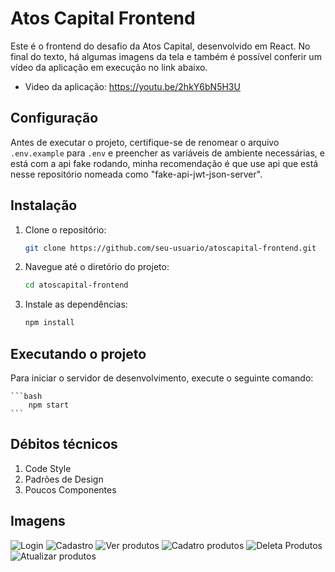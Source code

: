 # Atos Capital Frontend

Este é o frontend do desafio da Atos Capital, desenvolvido em React. No final do texto, há algumas imagens da tela e também é possível conferir um vídeo da aplicação em execução no link abaixo.

 - Video da aplicação: https://youtu.be/2hkY6bN5H3U

## Configuração

Antes de executar o projeto, certifique-se de renomear o arquivo `.env.example` para `.env` e preencher as variáveis de ambiente necessárias, e está com a api fake rodando, minha recomendação é que use api que está nesse repositório nomeada como "fake-api-jwt-json-server".

## Instalação

1. Clone o repositório:

    ```bash
    git clone https://github.com/seu-usuario/atoscapital-frontend.git
    ```

2. Navegue até o diretório do projeto:

    ```bash
    cd atoscapital-frontend
    ```

3. Instale as dependências:

    ```bash
    npm install
    ```

## Executando o projeto

Para iniciar o servidor de desenvolvimento, execute o seguinte comando:
    
    ```bash
        npm start
    ```

## Débitos técnicos
1. Code Style
2. Padrões de Design
3. Poucos Componentes

## Imagens

![Login](https://imgur.com/undefined)
![Cadastro](https://imgur.com/yrarQs9)
![Ver produtos](https://imgur.com/BcRH8qF)
![Cadatro produtos](https://imgur.com/Xvg0vXl)
![Deleta Produtos](https://imgur.com/OUuKflB)
![Atualizar produtos](https://imgur.com/ab5wxpH)